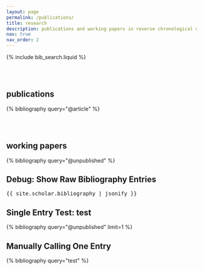 ```yaml
---
layout: page
permalink: /publications/
title: research
description: publications and working papers in reverse chronological order.
nav: true
nav_order: 2
---
```


<!-- _pages/publications.md -->

<!-- Bibsearch Feature -->

{% include bib_search.liquid %}

<br><br>

<h2>publications</h2>
<div class="publications">
  {% bibliography query="@article" %}
</div>

<br><br>

<h2>working papers</h2>
<div class="working_papers">
  {% bibliography query="@unpublished" %}
</div>

<h2>Debug: Show Raw Bibliography Entries</h2>
<pre>{{ site.scholar.bibliography | jsonify }}</pre>

<h2>Single Entry Test: test</h2>
{% bibliography query="@unpublished" limit=1 %}

<h2>Manually Calling One Entry</h2>
{% bibliography query="test" %}   <!-- Replace with an actual BibTeX key -->
